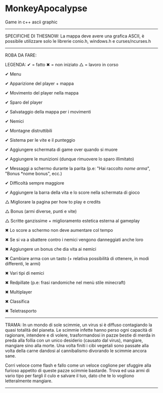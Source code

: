 # MonkeyApocalypse
Game in c++ ascii graphic

---------------------------------------------------------------------------------------------------------------------------------------------------------------------------------

SPECIFICHE DI THESNOW:
La mappa deve avere una grafica ASCII, è possibile utilizzare solo le librerie conio.h, windows.h e curses/ncurses.h

---------------------------------------------------------------------------------------------------------------------------------------------------------------------------------

ROBA DA FARE:

LEGENDA:
  ✔ = fatto
  ✖ = non iniziato
  △ = lavoro in corso

✔ Menu
 
✔ Apparizione del player + mappa

✔ Movimento del player nella mappa

✔ Sparo del player

✔ Salvataggio della mappa per i movimenti

✔ Nemici

✔ Montagne distruttibili

✔ Sistema per le vite e il punteggio

✔ Aggiungere schermata di game over quando si muore

✔ Aggiungere le munizioni (dunque rimuovere lo sparo illimitato)

✔ Messaggi a schermo durante la parita (p.e: "Hai raccolto *nome arma*", "Bonus *nome bonus", ecc.)

✔ Difficoltà sempre maggiore

✔ Aggiungere la barra della vita e lo score nella schermata di gioco

△ Migliorare la pagina per how to play e credits

△ Bonus (armi diverse, punti e vite)

△ Scritte ganzissime + miglioramento estetica esterna al gameplay

✖ Lo score a schermo non deve aumentare col tempo

✖ Se si va a sbattere contro i nemici vengono danneggiati anche loro

✖ Aggiungere un bonus che dia vita ai nemici

✖ Cambiare arma con un tasto (+ relativa possibilità di ottenere, in modi differenti, le armi)

✖ Vari tipi di nemici

✖ Redpillate (p.e: frasi randomiche nel menù stile minecraft)

✖ Multiplayer

✖ Classifica

✖ Teletrasporto

-----------------------------------------------------------------------------------------------------------------------------------------

TRAMA:
  In un mondo di sole scimmie, un virus si è diffuso contagiando la quasi totalità del pianeta.
  Le scimmie infette hanno perso ogni capacità di ragionare, intendere e di volere, trasformandosi in pazze bestie di merda in preda alla follia con un unico desiderio (causato dal virus), mangiare, mangiare sino alla morte.
  Una volta finiti i cibi vegetali sono passate alla volta della carne dandosi al cannibalismo divorando le scimmie ancora sane.

  Corri veloce come flash e fallo come un veloce coglione per sfuggire alla furioso appetito di queste pazze scimmie bastarde. 
  Trova ed usa armi di vario tipo per fargli il culo e salvare il tuo, dato che te lo vogliono letteralmente mangiare.

-----------------------------------------------------------------------------------------------------------------------------------------
